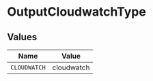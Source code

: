 # OutputCloudwatchType


## Values

| Name         | Value        |
| ------------ | ------------ |
| `CLOUDWATCH` | cloudwatch   |